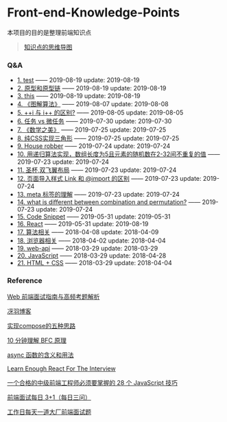 # Front-end-Knowledge-Points
本项目的目的是整理前端知识点

> [知识点的思维导图](http://naotu.baidu.com/file/dbef5fd56e74b51ead825bcd83f38a56?token=2f6920a3f522cca8)

### Q&A
* [1. test](https://github.com/goldEli/blog/issues/28) —— 2019-08-19 update: 2019-08-19
* [2. 原型和原型链](https://github.com/goldEli/blog/issues/23) —— 2019-08-19 update: 2019-08-19
* [3. this](https://github.com/goldEli/blog/issues/22) —— 2019-08-19 update: 2019-08-19
* [4. 《图解算法》](https://github.com/goldEli/blog/issues/20) —— 2019-08-07 update: 2019-08-08
* [5. ++i 与 i++ 的区别?](https://github.com/goldEli/blog/issues/19) —— 2019-08-05 update: 2019-08-05
* [6. 任务 vs 微任务](https://github.com/goldEli/blog/issues/18) —— 2019-07-30 update: 2019-07-30
* [7. 《数学之美》](https://github.com/goldEli/blog/issues/17) —— 2019-07-25 update: 2019-07-25
* [8. 纯CSS实现三角形](https://github.com/goldEli/blog/issues/16) —— 2019-07-25 update: 2019-07-25
* [9. House robber](https://github.com/goldEli/blog/issues/15) —— 2019-07-24 update: 2019-07-24
* [10. 用递归算法实现，数组长度为5且元素的随机数在2-32间不重复的值](https://github.com/goldEli/blog/issues/14) —— 2019-07-23 update: 2019-07-24
* [11. 圣杯,双飞翼布局](https://github.com/goldEli/blog/issues/13) —— 2019-07-23 update: 2019-07-24
* [12. 页面导入样式 Link 和 @import 的区别](https://github.com/goldEli/blog/issues/12) —— 2019-07-23 update: 2019-07-24
* [13. meta 标签的理解](https://github.com/goldEli/blog/issues/11) —— 2019-07-23 update: 2019-07-24
* [14. what is different between combination and permutation?](https://github.com/goldEli/blog/issues/10) —— 2019-07-23 update: 2019-07-24
* [15. Code Snippet](https://github.com/goldEli/blog/issues/8) —— 2019-05-31 update: 2019-05-31
* [16. React](https://github.com/goldEli/blog/issues/7) —— 2019-05-31 update: 2019-08-19
* [17. 算法相关](https://github.com/goldEli/blog/issues/6) —— 2018-04-08 update: 2018-04-09
* [18. 浏览器相关](https://github.com/goldEli/blog/issues/5) —— 2018-04-02 update: 2018-04-04
* [19. web-api](https://github.com/goldEli/blog/issues/4) —— 2018-03-29 update: 2018-03-29
* [20. JavaScript](https://github.com/goldEli/blog/issues/3) —— 2018-03-29 update: 2018-04-28
* [21. HTML + CSS](https://github.com/goldEli/blog/issues/2) —— 2018-03-29 update: 2018-04-04
### Reference

[Web 前端面试指南与高频考题解析](https://juejin.im/book/5a8f9ddcf265da4e9f6fb959)

[冴羽博客](https://github.com/mqyqingfeng/Blog)

[实现compose的五种思路](https://segmentfault.com/a/1190000011447164)

[10 分钟理解 BFC 原理](https://zhuanlan.zhihu.com/p/25321647)

[async 函数的含义和用法](http://www.ruanyifeng.com/blog/2015/05/async.html)

[Learn Enough React For The Interview](https://medium.com/bb-tutorials-and-thoughts/learn-enough-react-for-the-interview-f460a2fa3aeb)

[一个合格的中级前端工程师必须要掌握的 28 个 JavaScript 技巧](https://juejin.im/post/5cef46226fb9a07eaf2b7516)

[前端面试每日 3+1（每日三问）](https://github.com/haizlin/fe-interview)

[工作日每天一道大厂前端面试题](https://github.com/Advanced-Frontend/Daily-Interview-Question?utm_source=gold_browser_extension)
